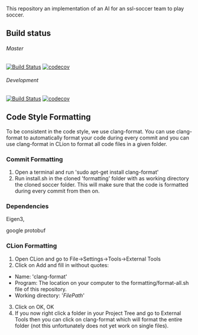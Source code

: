 This repository an implementation of an AI for an ssl-soccer team to play soccer.

## Build status

###### Master    
[![Build Status](https://travis-ci.com/rolfvdhulst/soccer.svg?branch=master)](https://travis-ci.com/rolfvdhulst/soccer)
[![codecov](https://codecov.io/gh/RoboTeamTwente/roboteam_ai/branch/master/graph/badge.svg)](https://codecov.io/gh/rolfvdhulst/soccer)

###### Development    
[![Build Status](https://travis-ci.com/rolfvdhulst/soccer.svg?branch=development)](https://travis-ci.com/rolfvdhulst/soccer)
[![codecov](https://codecov.io/gh/rolfvdhulst/soccer/branch/development/graph/badge.svg)](https://codecov.io/gh/rolfvdhulst/soccer)


## Code Style Formatting
To be consistent in the code style, we use clang-format. You can use clang-format to automatically format your code during every commit and you can use clang-format in CLion to format all code files in a given folder.

### Commit Formatting
1. Open a terminal and run 'sudo apt-get install clang-format'
2. Run install.sh in the cloned 'formatting' folder with as working directory the cloned soccer folder. 
This will make sure that the code is formatted during every commit from then on. 

### Dependencies
Eigen3,

google protobuf

### CLion Formatting
1. Open CLion and go to File->Settings->Tools->External Tools
2. Click on Add and fill in without quotes: 
- Name: 'clang-format'
- Program: The location on your computer to the formatting/format-all.sh file of this repository.
- Working directory: '$FilePath$'
3. Click on OK, OK
4. If you now right click a folder in your Project Tree and go to External Tools then you can click on clang-format which will format the entire folder (not this unfortunately does not yet work on single files).
